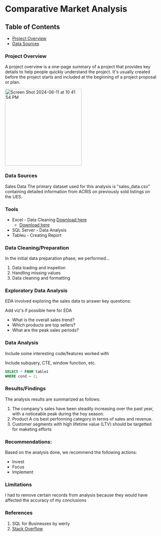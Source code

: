 # Comparative Market Analysis

## Table of Contents

- [Project Overview](#project-overview)
- [Data Sources](#data-sources)

### Project Overview

A project overview is a one-page summary of a project that provides key details to help people quickly understand the project. It's usually created before the project starts and included at the beginning of a project proposal or plan.

<img width="253" alt="Screen Shot 2024-06-11 at 10 41 54 PM" src="https://github.com/austinsmithers/Project-1/assets/172429232/7fda4439-bd27-4491-86aa-dae2469ac58e">


### Data Sources

Sales Data The primary dataset used for this analysis is "sales_data.csv" containing detailed information from ACRIS on previously sold listings on the UES.

### Tools

- Excel - Data Cleaning [Download here](https:microsoft.com)
    - [Download here](https:microsoft.com)
- SQL Server - Data Analysis
- Tableu - Creating Report

### Data Cleaning/Preparation
In the initial data preparation phase, we  performed...
1. Data loading and inspetion
2. Handling missing values
3. Data cleaning and formatting

### Exploratory Data Analysis

EDA involved exploring the sales data to answer key questions:

Add viz's if possible here for EDA

- What is the overall sales trend?
- Which products are top sellers?
- What are the peak sales periods?

### Data Analysis

Include some interesting code/features worked with

Include subquery, CTE, window function, etc.

```sql
SELECT * FROM table1
WHERE cond = 2;
```

### Results/Findings

The analysis results are summarized as follows:
1. The company's sales have been steadily increasing over the past year, with a noticeable peak during the hoy season.
2. Product A cis best performing category in terms of sales and revenue.
3. Customer segments with high lifetime value (LTV) should be targetted for maketing efforts

### Recommendations:

Based on the analysis done, we recommend the following actions:
- Invest
- Focus
- Implement

### Limitations

I had to remove certain records from analysis because they would have affected the accuracy of my conclusions

### References

1. SQL for Businesses by werty
2. [Stack Overflow](https://stack.com)

